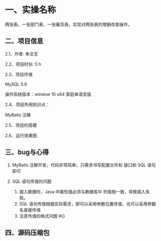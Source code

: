 # 一、实操名称

两张表。一张部门表，一张雇员表。实现对两张表的增删改查操作。

## 二、项目信息

2.1、作者: 朱文志

2.2、项目时长: 5 h

2.3、项目环境

MySQL 5.6

操作系统版本：window 10 x64 家庭单语言版

2.4、项目所用知识点：

MyBatis 注解

2.5、项目的搭建





2.6、运行效果图

 

## 三、bug与心得

1.  MyBatis 注解开发，代码非常简单，只需求书写配置文件和 接口和 SQL 语句即可

2. SQL 语句传值的问题

   1. 插入数据时，Java 中属性值必须与数据库中 列值相一致，导致插入失败。
   2. SQL 语句传值根据实际需求，即可以采用参数位置传值，也可以采用参数名直接传值
   3. 注意传值的格式问题 #{}

   

## 四、源码压缩包

 